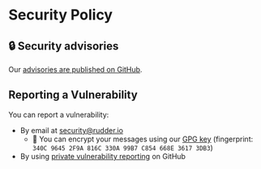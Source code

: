 # Security Policy

## 🔒 Security advisories

Our [advisories are published on GitHub](https://github.com/Normation/raugeas/security/advisories).

## Reporting a Vulnerability

You can report a vulnerability:

* By email at [security@rudder.io](mailto:security@rudder.io)
  * 🔑 You can encrypt your messages using our [GPG key](https://repository.rudder.io/tools/rudder-security.asc)
(fingerprint: `340C 9645 2F9A 816C 330A 99B7 C854 668E 3617 3DB3`)
* By using [private vulnerability reporting](https://github.com/Normation/raugeas/security/advisories/new) on GitHub
